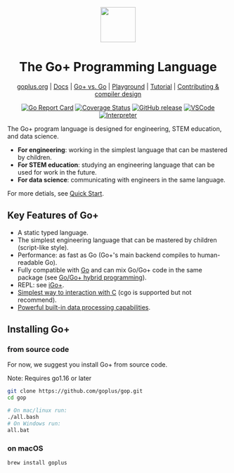 <div align="center">
<p></p>
<p>
    <img width="80" src="https://goplus.org/favicon.svg">
</p>
<h1>The Go+ Programming Language</h1>

[goplus.org](https://goplus.org) | [Docs](doc/docs.md) | [Go+ vs. Go](doc/goplus-vs-go.md) | [Playground](https://play.goplus.org) | [Tutorial](https://tutorial.goplus.org/) | [Contributing & compiler design](doc/contributing.md)
</div>

<div align="center">

[![Go Report Card](https://goreportcard.com/badge/github.com/goplus/gop)](https://goreportcard.com/report/github.com/goplus/gop)
[![Coverage Status](https://codecov.io/gh/goplus/gop/branch/main/graph/badge.svg)](https://codecov.io/gh/goplus/gop)
[![GitHub release](https://img.shields.io/github/v/tag/goplus/gop.svg?label=release)](https://github.com/goplus/gop/releases)
[![VSCode](https://img.shields.io/badge/vscode-Go+-teal.svg)](https://github.com/gopcode/vscode-goplus)
[![Interpreter](https://img.shields.io/badge/interpreter-iGo+-seagreen.svg)](https://github.com/goplus/igop)

</div>

The Go+ program language is designed for engineering, STEM education, and data science.

* **For engineering**: working in the simplest language that can be mastered by children.
* **For STEM education**: studying an engineering language that can be used for work in the future.
* **For data science**: communicating with engineers in the same language.

For more detials, see [Quick Start](doc/docs.md).

## Key Features of Go+

* A static typed language.
* The simplest engineering language that can be mastered by children (script-like style).
* Performance: as fast as Go (Go+'s main backend compiles to human-readable Go).
* Fully compatible with [Go](https://github.com/golang/go) and can mix Go/Go+ code in the same package (see [Go/Go+ hybrid programming](doc/docs.md#gogo-hybrid-programming)).
* REPL: see [iGo+](https://github.com/goplus/igop).
* [Simplest way to interaction with C](doc/docs.md#calling-c-from-go) (cgo is supported but not recommend).
* [Powerful built-in data processing capabilities](doc/docs.md#data-processing).

## Installing Go+

### from source code

For now, we suggest you install Go+ from source code.

Note: Requires go1.16 or later

```bash
git clone https://github.com/goplus/gop.git
cd gop

# On mac/linux run:
./all.bash
# On Windows run:
all.bat
```

### on macOS

```sh
brew install goplus
```
